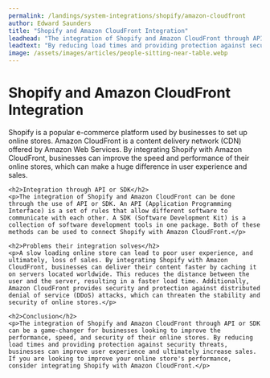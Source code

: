 ```yaml
---
permalink: /landings/system-integrations/shopify/amazon-cloudfront
author: Edward Saunders
title: "Shopify and Amazon CloudFront Integration"
leadhead: "The integration of Shopify and Amazon CloudFront through API or SDK can be a game-changer for businesses looking to improve the performance, speed, and security of their online stores"
leadtext: "By reducing load times and providing protection against security threats, businesses can improve user experience and ultimately increase sales. If you are looking to improve your online store's performance, consider integrating Shopify with Amazon CloudFront."
image: /assets/images/articles/people-sitting-near-table.webp
---
```

<div class="arttext">	<h1>Shopify and Amazon CloudFront Integration</h1>
	<p>Shopify is a popular e-commerce platform used by businesses to set up online stores. Amazon CloudFront is a content delivery network (CDN) offered by Amazon Web Services. By integrating Shopify with Amazon CloudFront, businesses can improve the speed and performance of their online stores, which can make a huge difference in user experience and sales.</p>

	<h2>Integration through API or SDK</h2>
	<p>The integration of Shopify and Amazon CloudFront can be done through the use of API or SDK. An API (Application Programming Interface) is a set of rules that allow different software to communicate with each other. A SDK (Software Development Kit) is a collection of software development tools in one package. Both of these methods can be used to connect Shopify with Amazon CloudFront.</p>

	<h2>Problems their integration solves</h2>
	<p>A slow loading online store can lead to poor user experience, and ultimately, loss of sales. By integrating Shopify with Amazon CloudFront, businesses can deliver their content faster by caching it on servers located worldwide. This reduces the distance between the user and the server, resulting in a faster load time. Additionally, Amazon CloudFront provides security and protection against distributed denial of service (DDoS) attacks, which can threaten the stability and security of online stores.</p>

	<h2>Conclusion</h2>
	<p>The integration of Shopify and Amazon CloudFront through API or SDK can be a game-changer for businesses looking to improve the performance, speed, and security of their online stores. By reducing load times and providing protection against security threats, businesses can improve user experience and ultimately increase sales. If you are looking to improve your online store's performance, consider integrating Shopify with Amazon CloudFront.</p>
</div>
